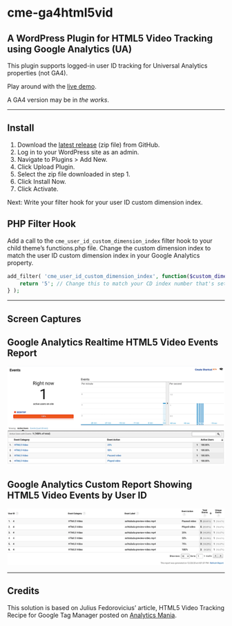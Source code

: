 # cme-ga4html5vid

## A WordPress Plugin for HTML5 Video Tracking using Google Analytics (UA)

This plugin supports logged-in user ID tracking for Universal Analytics properties (not GA4).
 
Play around with the [live demo](https://streetphotography.blog/html5-video-plugin/).

A GA4 version may be in _the works_.

---

## Install

1. Download the [latest release](https://github.com/marklchaves/cme-ga4html5vid/releases) (zip file) from GitHub.
1. Log in to your WordPress site as an admin.
1. Navigate to Plugins > Add New.
1. Click Upload Plugin.
1. Select the zip file downloaded in step 1.
1. Click Install Now.
1. Click Activate.

Next: Write your filter hook for your user ID custom dimension index.

## PHP Filter Hook

Add a call to the `cme_user_id_custom_dimension_index` filter hook to your child theme’s functions.php file. Change the custom dimension index to match the user ID custom dimension index in your Google Analytics property.

```php
add_filter( 'cme_user_id_custom_dimension_index', function($custom_dimension_index) {
	return '5'; // Change this to match your CD index number that's set in GA.
} );

```

---

## Screen Captures

## Google Analytics Realtime HTML5 Video Events Report
![Google Analytics Realtime HTML5 Video Events Report](screengrabs/cme-ga4html5vid-ga-realtime.png)

## Google Analytics Custom Report Showing HTML5 Video Events by User ID
![Google Analytics Custom Report Showing HTML5 Video Events by User ID](screengrabs/cme-ga4html5vid-ga-custom-report.png)

---

## Credits

This solution is based on Julius Fedorovicius’ article, HTML5 Video Tracking Recipe for Google Tag Manager posted on [Analytics Mania](https://www.analyticsmania.com/google-tag-manager-recipes/html5-video/).
